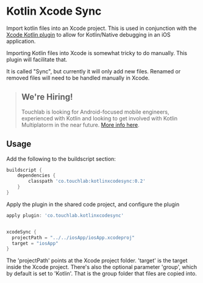 # Kotlin Xcode Sync

Import kotlin files into an Xcode project. This is used in conjunction with the [Xcode 
Kotlin plugin](https://github.com/touchlab/xcode-kotlin) to allow for Kotlin/Native debugging in an iOS application.

Importing Kotlin files into Xcode is somewhat tricky to do manually. This plugin will facilitate
that.

It is called "Sync", but currently it will only add new files. Renamed or removed files will
need to be handled manually in Xcode.

> ## **We're Hiring!**
>
> Touchlab is looking for Android-focused mobile engineers, experienced with Kotlin and 
> looking to get involved with Kotlin Multiplatorm in the near future. [More info here](https://on.touchlab.co/2NrAhB8).

## Usage

Add the following to the buildscript section:

```groovy
buildscript {
    dependencies {
        classpath 'co.touchlab:kotlinxcodesync:0.2'
    }
}
```

Apply the plugin in the shared code project, and configure the plugin

```groovy
apply plugin: 'co.touchlab.kotlinxcodesync'


xcodeSync {
  projectPath = "../../iosApp/iosApp.xcodeproj"
  target = "iosApp"
}
```

The 'projectPath' points at the Xcode project folder. 'target' is the target inside the Xcode project. There's also the optional 
parameter 'group', which by default is set to 'Kotlin'. That is the group folder that files are copied into.
